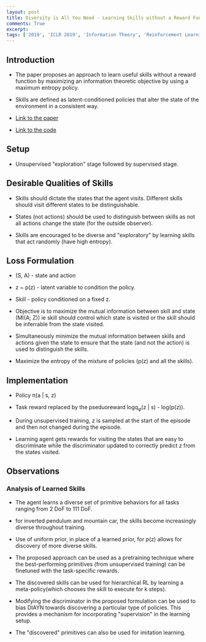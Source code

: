 ```yaml
---
layout: post
title: Diversity is All You Need - Learning Skills without a Reward Function
comments: True
excerpt: 
tags: ['2019', 'ICLR 2019', 'Information Theory', 'Reinforcement Learning', Entropy, ICLR, RL, Unsupervised]
---
```


## Introduction

* The paper proposes an approach to learn useful skills without a reward function by maximizing an information theoretic objective by using a maximum entropy policy.

* Skills are defined as latent-conditioned policies that alter the state of the environment in a consistent way.

* [Link to the paper](https://arxiv.org/abs/1802.06070)

* [Link to the code](https://github.com/ben-eysenbach/sac)

## Setup

* Unsupervised "exploration" stage followed by supervised stage.

## Desirable Qualities of Skills

* Skills should dictate the states that the agent visits. Different skills should visit different states to be distinguishable.

* States (not actions) should be used to distinguish between skills as not all actions change the state (for the outside observer).

* Skills are encouraged to be diverse and "exploratory" by learning skills that act randomly (have high entropy).

## Loss Formulation

* (S, A) - state and action

* z ~ p(z) - latent variable to condition the policy.

* Skill - policy conditioned on a fixed z.

* Objective is to maximize the mutual information between skill and state (MI(A; Z)) ie skill should control which state is visited or the skill should be inferrable from the state visited.

* Simultaneously minimize the mutual information between skills and actions given the state to ensure that the state (and not the action) is used to distinguish the skills.

* Maximize the entropy of the mixture of policies (p(z) and all the skills).

## Implementation

* Policy &pi;(a \| s, z)

* Task reward replaced by the pseduoreward logq<sub>&phi;</sub>(z \| s) - log(p(z)).

* During unsupervised training, z is sampled at the start of the episode and then not changed during the episode.

* Learning agent gets rewards for visiting the states that are easy to discriminate while the discriminator updated to correctly predict z from the states visited.

## Observations

### Analysis of Learned Skills

* The agent learns a diverse set of primitive behaviors for all tasks ranging from 2 DoF to 111 DoF.

* for inverted pendulum and mountain car, the skills become increasingly diverse throughout training.

* Use of uniform prior, in place of a learned prior, for p(z) allows for discovery of more diverse skills.

* The proposed approach can be used as a pretraining technique where the best-performing primitives (from unsupervised training) can be finetuned with the task-specific rewards.

* The discovered skills can be used for hierarchical RL by learning a meta-policy(which chooses the skill to execute for k steps).

* Modifying the discriminator in the proposed formulation can be used to bias DIAYN towards discovering a particular type of policies. This provides a mechanism for incorporating "supervision" in the learning setup.

* The "discovered" primitives can also be used for imitation learning. 
